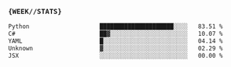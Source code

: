 ### `{WEEK//STATS}` 
<!--START_SECTION:waka-->

```txt
Python                    █████████████████████░░░░   83.51 %
C#                        ██▓░░░░░░░░░░░░░░░░░░░░░░   10.07 %
YAML                      █░░░░░░░░░░░░░░░░░░░░░░░░   04.14 %
Unknown                   ▓░░░░░░░░░░░░░░░░░░░░░░░░   02.29 %
JSX                       ░░░░░░░░░░░░░░░░░░░░░░░░░   00.00 %
```

<!--END_SECTION:waka-->
